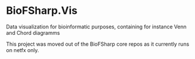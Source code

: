 # BioFSharp.Vis
Data visualization for bioinformatic purposes, containing for instance Venn and Chord diagramms

This project was moved out of the BioFSharp core repos as it currently runs on netfx only.
